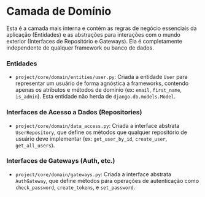 # Camada de Domínio

Esta é a camada mais interna e contém as regras de negócio essenciais da aplicação (Entidades) e as abstrações para interações com o mundo exterior (Interfaces de Repositório e Gateways). Ela é completamente independente de qualquer framework ou banco de dados.

### Entidades

-   `project/core/domain/entities/user.py`: Criada a entidade `User` para representar um usuário de forma agnóstica a frameworks, contendo apenas os atributos e métodos de domínio (ex: `email`, `first_name`, `is_admin`). Esta entidade não herda de `django.db.models.Model`.

### Interfaces de Acesso a Dados (Repositories)

-   `project/core/domain/data_access.py`: Criada a interface abstrata `UserRepository`, que define os métodos que qualquer repositório de usuário deve implementar (ex: `get_user_by_id`, `create_user`, `get_all_users`).

### Interfaces de Gateways (Auth, etc.)

-   `project/core/domain/gateways.py`: Criada a interface abstrata `AuthGateway`, que define métodos para operações de autenticação como `check_password`, `create_tokens`, e `set_password`.

